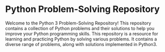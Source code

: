 # Python Problem-Solving Repository
Welcome to the Python 3 Problem-Solving Repository! This repository contains a collection of Python problems and their solutions to help you improve your Python programming skills.
This repository is a resource for learning and practicing Python by solving various problems. It contains a diverse range of problems,  along with solutions implemented in Python3.
